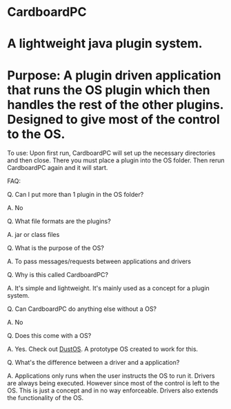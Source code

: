 # CardboardPC

A lightweight java plugin system.
====================================

Purpose: A plugin driven application that runs the OS plugin which then handles the rest of the other plugins. Designed to give most of the control to the OS.
==========

To use: Upon first run, CardboardPC will set up the necessary directories and then close. There you must place a plugin into the OS folder. Then rerun CardboardPC again and it will start.

FAQ:

Q. Can I put more than 1 plugin in the OS folder?

A. No

Q. What file formats are the plugins?

A. jar or class files

Q. What is the purpose of the OS?

A. To pass messages/requests between applications and drivers

Q. Why is this called CardboardPC?

A. It's simple and lightweight. It's mainly used as a concept for a plugin system.

Q. Can CardboardPC do anything else without a OS?

A. No

Q. Does this come with a OS?

A. Yes. Check out [DustOS](https://github.com/DTanJP/DustOS). A prototype OS created to work for this.

Q. What's the difference between a driver and a application?

A. Applications only runs when the user instructs the OS to run it. Drivers are always being executed. However since most of the control is left to the OS. This is just a concept and in no way enforceable. Drivers also extends the functionality of the OS.
